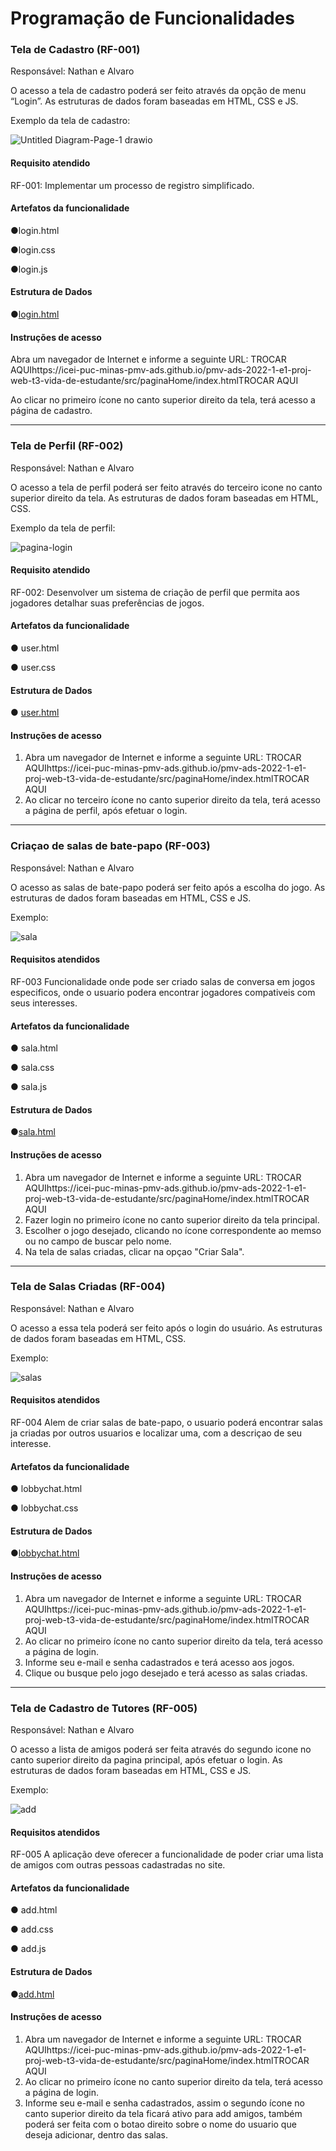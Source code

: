 # Programação de Funcionalidades

### Tela de Cadastro (RF-001)

Responsável: Nathan e Alvaro

O acesso a tela de cadastro poderá ser feito através da opção de menu “Login”. As estruturas de dados foram baseadas em HTML, CSS e JS.

Exemplo da tela de cadastro: 


![Untitled Diagram-Page-1 drawio](https://github.com/ICEI-PUC-Minas-PMV-ADS/MatchFinder-Turma4-Grupo4/blob/main/documentos/img/tela_registre-se.png)



#### Requisito atendido

RF-001: Implementar um processo de registro simplificado.


#### Artefatos da funcionalidade

●login.html

●login.css

●login.js

#### Estrutura de Dados

●[login.html](https://github.com/ICEI-PUC-Minas-PMV-ADS/MatchFinder-Turma4-Grupo4/blob/main/codigo-fonte/src/login.html)


#### Instruções de acesso

Abra um navegador de Internet e informe a seguinte URL: TROCAR AQUIhttps://icei-puc-minas-pmv-ads.github.io/pmv-ads-2022-1-e1-proj-web-t3-vida-de-estudante/src/paginaHome/index.htmlTROCAR AQUI

Ao clicar no primeiro ícone no canto superior direito da tela, terá acesso a página de cadastro.

<hr>

### Tela de Perfil (RF-002)

Responsável: Nathan e Alvaro

O acesso a tela de perfil poderá ser feito através do terceiro icone no canto superior direito da tela. As estruturas de dados foram baseadas em HTML, CSS.

Exemplo da tela de perfil: 


![pagina-login](https://github.com/ICEI-PUC-Minas-PMV-ADS/MatchFinder-Turma4-Grupo4/blob/main/documentos/img/perfil.png)


#### Requisito atendido

RF-002: Desenvolver um sistema de criação de perfil que permita aos jogadores detalhar suas preferências de jogos.

#### Artefatos da funcionalidade

●	user.html 

●	user.css


#### Estrutura de Dados

●	[user.html](https://github.com/ICEI-PUC-Minas-PMV-ADS/MatchFinder-Turma4-Grupo4/blob/main/codigo-fonte/src/user.html)


#### Instruções de acesso

1.	Abra um navegador de Internet e informe a seguinte URL: TROCAR AQUIhttps://icei-puc-minas-pmv-ads.github.io/pmv-ads-2022-1-e1-proj-web-t3-vida-de-estudante/src/paginaHome/index.htmlTROCAR AQUI
2.	Ao clicar no terceiro ícone no canto superior direito da tela, terá acesso a página de perfil, após efetuar o login.

<hr>

### Criaçao de salas de bate-papo (RF-003)

Responsável: Nathan e Alvaro

O acesso as salas de bate-papo poderá ser feito após a escolha do jogo. As estruturas de dados foram baseadas em HTML, CSS e JS.

Exemplo:

![sala](https://github.com/ICEI-PUC-Minas-PMV-ADS/MatchFinder-Turma4-Grupo4/blob/main/documentos/img/criar.png)


#### Requisitos atendidos

RF-003	Funcionalidade onde pode ser criado salas de conversa em jogos especificos, onde o usuario podera encontrar jogadores compativeis com seus interesses.


#### Artefatos da funcionalidade

●	sala.html 

●	sala.css

●       sala.js


#### Estrutura de Dados

●[sala.html](https://github.com/ICEI-PUC-Minas-PMV-ADS/MatchFinder-Turma4-Grupo4/blob/main/codigo-fonte/src/sala.html)


#### Instruções de acesso
1.	Abra um navegador de Internet e informe a seguinte URL: TROCAR AQUIhttps://icei-puc-minas-pmv-ads.github.io/pmv-ads-2022-1-e1-proj-web-t3-vida-de-estudante/src/paginaHome/index.htmlTROCAR AQUI
2.	Fazer login no primeiro ícone no canto superior direito da tela principal.
3.	Escolher o jogo desejado, clicando no ícone correspondente ao memso ou no campo de buscar pelo nome.
4.	Na tela de salas criadas, clicar na opçao "Criar Sala".

<hr>

### Tela de Salas Criadas (RF-004)

Responsável: Nathan e Alvaro

O acesso a essa tela poderá ser feito após o login do usuário. As estruturas de dados foram baseadas em HTML, CSS.

Exemplo:

![salas](https://github.com/ICEI-PUC-Minas-PMV-ADS/MatchFinder-Turma4-Grupo4/blob/main/documentos/img/salas.png)


#### Requisitos atendidos
 
RF-004	Alem de criar salas de bate-papo, o usuario poderá encontrar salas ja criadas por outros usuarios e localizar uma, com a descriçao de seu interesse.

#### Artefatos da funcionalidade

●	lobbychat.html 

●	lobbychat.css

#### Estrutura de Dados

●[lobbychat.html](https://github.com/ICEI-PUC-Minas-PMV-ADS/MatchFinder-Turma4-Grupo4/blob/main/codigo-fonte/src/lobbychat.html)


#### Instruções de acesso
1.	Abra um navegador de Internet e informe a seguinte URL: TROCAR AQUIhttps://icei-puc-minas-pmv-ads.github.io/pmv-ads-2022-1-e1-proj-web-t3-vida-de-estudante/src/paginaHome/index.htmlTROCAR AQUI
2.	Ao clicar no primeiro ícone no canto superior direito da tela, terá acesso a página de login.
3.	Informe seu e-mail e senha cadastrados e terá acesso aos jogos.
4.	Clique ou busque pelo jogo desejado e terá acesso as salas criadas.

<hr>

### Tela de Cadastro de Tutores (RF-005)

Responsável: Nathan e Alvaro

O acesso a lista de amigos poderá ser feita através do segundo icone no canto superior direito da pagina principal, após efetuar o login. As estruturas de dados foram baseadas em HTML, CSS e JS.

Exemplo:

![add](https://github.com/ICEI-PUC-Minas-PMV-ADS/MatchFinder-Turma4-Grupo4/blob/main/documentos/img/add.png)


#### Requisitos atendidos
 
RF-005	A aplicação deve oferecer a funcionalidade de poder criar uma lista de amigos com outras pessoas cadastradas no site.

#### Artefatos da funcionalidade

●	add.html 

●	add.css

●	add.js

#### Estrutura de Dados

●[add.html](https://github.com/ICEI-PUC-Minas-PMV-ADS/MatchFinder-Turma4-Grupo4/blob/main/codigo-fonte/src/add.html)


#### Instruções de acesso
1.	Abra um navegador de Internet e informe a seguinte URL: TROCAR AQUIhttps://icei-puc-minas-pmv-ads.github.io/pmv-ads-2022-1-e1-proj-web-t3-vida-de-estudante/src/paginaHome/index.htmlTROCAR AQUI
2.	Ao clicar no primeiro ícone no canto superior direito da tela, terá acesso a página de login.
3.	Informe seu e-mail e senha cadastrados, assim o segundo ícone no canto superior direito da tela ficará ativo para add amigos, também poderá ser feita com o botao direito sobre o nome do usuario que deseja adicionar, dentro das salas.
